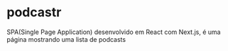 # podcastr

SPA(Single Page Application) desenvolvido em React com Next.js, é uma página mostrando uma lista de podcasts
